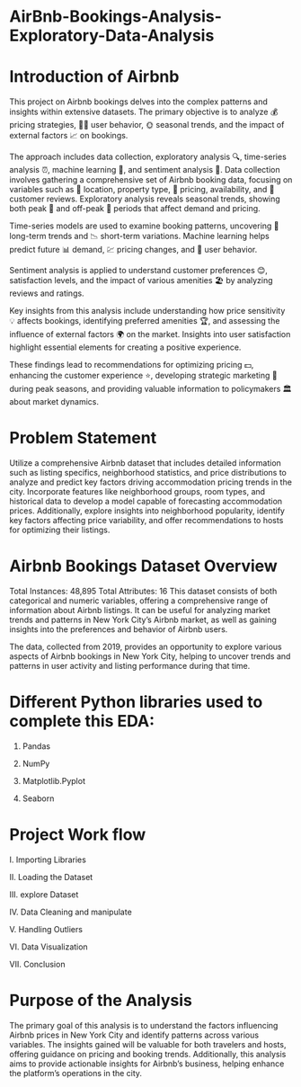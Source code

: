 # AirBnb-Bookings-Analysis-Exploratory-Data-Analysis

# Introduction of Airbnb
This project on Airbnb bookings delves into the complex patterns and insights within extensive datasets. The primary objective is to analyze 💰 pricing strategies, 🧑‍💼 user behavior, 🌞 seasonal trends, and the impact of external factors 📈 on bookings.

The approach includes data collection, exploratory analysis 🔍, time-series analysis ⏰, machine learning 🤖, and sentiment analysis 💬. Data collection involves gathering a comprehensive set of Airbnb booking data, focusing on variables such as 🏡 location, property type, 💸 pricing, availability, and 🌟 customer reviews. Exploratory analysis reveals seasonal trends, showing both peak 🌅 and off-peak 🌙 periods that affect demand and pricing.

Time-series models are used to examine booking patterns, uncovering 📅 long-term trends and 📉 short-term variations. Machine learning helps predict future 📊 demand, 💹 pricing changes, and 🛒 user behavior.

Sentiment analysis is applied to understand customer preferences 😊, satisfaction levels, and the impact of various amenities 🏖️ by analyzing reviews and ratings.

Key insights from this analysis include understanding how price sensitivity 💡 affects bookings, identifying preferred amenities 🏆, and assessing the influence of external factors 🌍 on the market. Insights into user satisfaction highlight essential elements for creating a positive experience.

These findings lead to recommendations for optimizing pricing 💵, enhancing the customer experience ⭐, developing strategic marketing 📅 during peak seasons, and providing valuable information to policymakers 🏛️ about market dynamics.

# Problem Statement
Utilize a comprehensive Airbnb dataset that includes detailed information such as listing specifics, neighborhood statistics, and price distributions to analyze and predict key factors driving accommodation pricing trends in the city. Incorporate features like neighborhood groups, room types, and historical data to develop a model capable of forecasting accommodation prices. Additionally, explore insights into neighborhood popularity, identify key factors affecting price variability, and offer recommendations to hosts for optimizing their listings.

# Airbnb Bookings Dataset Overview
Total Instances: 48,895
Total Attributes: 16
This dataset consists of both categorical and numeric variables, offering a comprehensive range of information about Airbnb listings. It can be useful for analyzing market trends and patterns in New York City’s Airbnb market, as well as gaining insights into the preferences and behavior of Airbnb users.

The data, collected from 2019, provides an opportunity to explore various aspects of Airbnb bookings in New York City, helping to uncover trends and patterns in user activity and listing performance during that time.

# Different Python libraries used to complete this EDA:
1. Pandas

2. NumPy

3. Matplotlib.Pyplot

4. Seaborn

# Project Work flow
I. Importing Libraries

II. Loading the Dataset

III. explore Dataset

IV. Data Cleaning and manipulate

V. Handling Outliers

VI. Data Visualization

VII. Conclusion

# Purpose of the Analysis
The primary goal of this analysis is to understand the factors influencing Airbnb prices in New York City and identify patterns across various variables. The insights gained will be valuable for both travelers and hosts, offering guidance on pricing and booking trends. Additionally, this analysis aims to provide actionable insights for Airbnb’s business, helping enhance the platform’s operations in the city.
